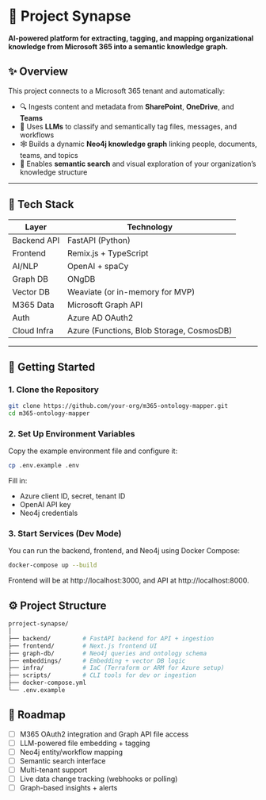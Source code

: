# 🧠 Project Synapse

**AI-powered platform for extracting, tagging, and mapping organizational knowledge from Microsoft 365 into a semantic knowledge graph.**

## ✨ Overview

This project connects to a Microsoft 365 tenant and automatically:

- 🔍 Ingests content and metadata from **SharePoint**, **OneDrive**, and **Teams**
- 🧠 Uses **LLMs** to classify and semantically tag files, messages, and workflows
- 🕸️ Builds a dynamic **Neo4j knowledge graph** linking people, documents, teams, and topics
- 💬 Enables **semantic search** and visual exploration of your organization’s knowledge structure

---

## 🧱 Tech Stack

| Layer        | Technology |
|--------------|------------|
| Backend API  | FastAPI (Python) |
| Frontend     | Remix.js + TypeScript |
| AI/NLP       | OpenAI + spaCy |
| Graph DB     | ONgDB |
| Vector DB    | Weaviate (or in-memory for MVP) |
| M365 Data    | Microsoft Graph API |
| Auth         | Azure AD OAuth2 |
| Cloud Infra  | Azure (Functions, Blob Storage, CosmosDB) |

---

## 🚀 Getting Started

### 1. Clone the Repository

```bash
git clone https://github.com/your-org/m365-ontology-mapper.git
cd m365-ontology-mapper
```

### 2. Set Up Environment Variables
Copy the example environment file and configure it:

```bash
cp .env.example .env
```
Fill in:

- Azure client ID, secret, tenant ID
- OpenAI API key
- Neo4j credentials

### 3. Start Services (Dev Mode)
You can run the backend, frontend, and Neo4j using Docker Compose:

```bash
docker-compose up --build
```
Frontend will be at http://localhost:3000, and API at http://localhost:8000.

## ⚙️ Project Structure
```graphql
prroject-synapse/
│
├── backend/         # FastAPI backend for API + ingestion
├── frontend/        # Next.js frontend UI
├── graph-db/        # Neo4j queries and ontology schema
├── embeddings/      # Embedding + vector DB logic
├── infra/           # IaC (Terraform or ARM for Azure setup)
├── scripts/         # CLI tools for dev or ingestion
├── docker-compose.yml
└── .env.example
```
## 🧭 Roadmap
- [ ] M365 OAuth2 integration and Graph API file access
- [ ] LLM-powered file embedding + tagging
- [ ] Neo4j entity/workflow mapping
- [ ] Semantic search interface
- [ ] Multi-tenant support
- [ ] Live data change tracking (webhooks or polling)
- [ ] Graph-based insights + alerts
